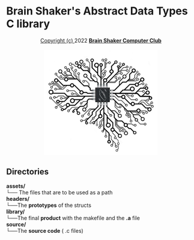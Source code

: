 # Brain Shaker's Abstract Data Types C library
<p align="center">
    <a href="https://github.com/BrainShakerClub/ADT-library/blob/main/assets/LICENSE">Copyright (c)
    </a>    
    2022 
        <a href="https://github.com/BrainShakerClub">
            <b>Brain Shaker Computer Club</b>
            <br>
            <br>
        </a>
    <img src="assets/BrainShaker.jpg" alt="BrainShaker" width="302" />
</p>

## **Directories** 

<dl>
  <dt><strong>assets/</strong></dt>
    <dt>└── The files that are to be used as a path</dd>
  <dt><strong>headers/</strong></dt>
    <dt>└──The <strong>prototypes</strong> of the structs</dd>
  <dt><strong>library/</strong></dt>
    <dt>└──The final <strong>product</strong> with the makefile and the <b>.a</b> file</dd>    
  <dt><strong>source/</strong></dt>
    <dt>└──The <strong>source code</strong> ( .c files)</dd>  

</dl>

